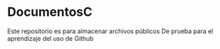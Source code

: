 # DocumentosC
Este repositorio es para almacenar archivos públicos
De prueba para el aprendizaje del uso de Github
